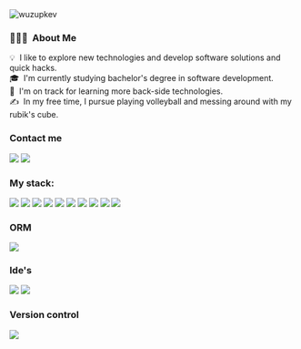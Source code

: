 <img align="center" src="https://i.pinimg.com/originals/1a/ca/14/1aca1432f8a8f93d4bd0932a8c0a6449.gif" alt="wuzupkev" />

### 👨🏻‍💻 &nbsp;About Me

💡 &nbsp;I like to explore new technologies and develop software solutions and quick hacks.\
🎓 &nbsp;I'm currently studying bachelor's degree in software development.\
🌱 &nbsp;I'm on track for learning more back-side technologies.\
✍️ &nbsp;In my free time, I pursue playing volleyball and messing around with my rubik's cube.
<h3>Contact me</h3>
<p>
    <a href=""><img src="https://img.shields.io/badge/Twitter-1DA1F2?style=for-the-badge&logo=twitter&logoColor=white"></a>  
    <a href=mailto:"kvnthehuman@gmail.com"><img src="https://img.shields.io/badge/Gmail-D14836?style=for-the-badge&logo=gmail&logoColor=white"></a> 
</p>

<h3 align="left">My stack:</h3>
<p>
    <a ><img src="https://img.shields.io/badge/Java-ED8B00?style=for-the-badge&logo=openjdk&logoColor=white"></a>
    <a><img src="https://img.shields.io/badge/Spring-6DB33F?style=for-the-badge&logo=spring&logoColor=white"></a>
    <a><img src="https://img.shields.io/badge/MySQL-00000F?style=for-the-badge&logo=mysql&logoColor=white"></a>
    <a><img src="https://img.shields.io/badge/MariaDB-003545?style=for-the-badge&logo=mariadb&logoColor=white"></a>
    <a><img src="https://img.shields.io/badge/HTML5-E34F26?style=for-the-badge&logo=html5&logoColor=white"></a>
    <a><img src="https://img.shields.io/badge/CSS3-1572B6?style=for-the-badge&logo=css3&logoColor=white"></a>
    <a><img src="https://img.shields.io/badge/Bootstrap-563D7C?style=for-the-badge&logo=bootstrap&logoColor=white"></a>
    <a> <img src="https://img.shields.io/badge/MongoDB-4EA94B?style=for-the-badge&logo=mongodb&logoColor=white"></a>
    <a> <img src="https://img.shields.io/badge/PostgreSQL-316192?style=for-the-badge&logo=postgresql&logoColor=white"></a>
    <a> <img src="https://img.shields.io/badge/Thymeleaf-005F0F.svg?style=for-the-badge&logo=Thymeleaf&logoColor=white"></a>
    
</p>
<h3 align="left" >ORM</h3>
<p>
     <a ><img src="https://img.shields.io/badge/Hibernate-59666C?style=for-the-badge&logo=Hibernate&logoColor=white"></a>
</p>

<h3 align="left" >Ide's</h3>
<p>
    <a><img src="https://img.shields.io/badge/IntelliJ_IDEA-000000.svg?style=for-the-badge&logo=intellij-idea&logoColor=white"></a>
    <a><img src="https://img.shields.io/badge/Visual_Studio_Code-0078D4?style=for-the-badge&logo=visual%20studio%20code&logoColor=white"></a>  
</p>
<h3 align="left" >Version control</h3>
<p>
    <a><img src="https://img.shields.io/badge/GIT-E44C30?style=for-the-badge&logo=git&logoColor=white"></a>  
</p>

